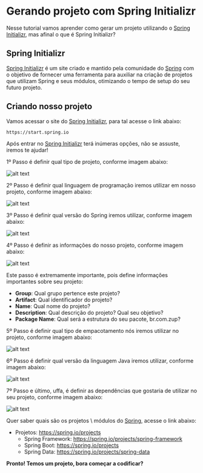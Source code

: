 # Gerando projeto com Spring Initializr

Nesse tutorial vamos aprender como gerar um projeto utilizando o [Spring Initializr](https://start.spring.io/), 
mas afinal o que é Spring Initializr?

## Spring Initializr

[Spring Initializr](https://start.spring.io/) é um site criado e mantido pela comunidade do [Spring](https://spring.io/) 
com o objetivo de fornecer uma ferramenta para auxiliar na criação de projetos que utilizam Spring e seus módulos, 
otimizando o tempo de setup do seu futuro projeto.

## Criando nosso projeto

Vamos acessar o site do [Spring Initializr](https://start.spring.io/), para tal acesse o link abaixo:

`https://start.spring.io`

Após entrar no [Spring Initializr](https://start.spring.io/) terá inúmeras opções, não se assuste, iremos te ajudar!

1º Passo é definir qual tipo de projeto, conforme imagem abaixo:

![alt text](../images/spring-001.png "Spring Initializr")

2º Passo é definir qual linguagem de programação iremos utilizar em nosso projeto, conforme imagem abaixo:

![alt text](../images/spring-002.png "Spring Initializr")

3º Passo é definir qual versão do Spring iremos utilizar, conforme imagem abaixo:

![alt text](../images/spring-003.png "Spring Initializr")

4º Passo é definir as informações do nosso projeto, conforme imagem abaixo:

![alt text](../images/spring-004.png "Spring Initializr")

Este passo é extremamente importante, pois define informações importantes sobre seu projeto:

- **Group**: Qual grupo pertence este projeto?
- **Artifact**: Qual identificador do projeto?
- **Name**: Qual nome do projeto?
- **Description**: Qual descrição do projeto? Qual seu objetivo?
- **Package Name**: Qual será a estrutura do seu pacote, br.com.zup?

5º Passo é definir qual tipo de empacotamento nós iremos utilizar no projeto, conforme imagem abaixo:

![alt text](../images/spring-005.png "Spring Initializr")

6º Passo é definir qual versão da linguagem Java iremos utilizar, conforme imagem abaixo:

![alt text](../images/spring-006.png "Spring Initializr")

7º Passo e último, uffa, é definir as dependências que gostaria de utilizar no seu projeto, conforme imagem abaixo:

![alt text](../images/spring-007.png "Spring Initializr")

Quer saber quais são os projetos \ módulos do [Spring](https://spring.io/), acesse o link abaixo:

- Projetos: https://spring.io/projects
    - Spring Framework: https://spring.io/projects/spring-framework
    - Spring Boot: https://spring.io/projects
    - Spring Data: https://spring.io/projects/spring-data
    
**Pronto! Temos um projeto, bora começar a codificar?**
